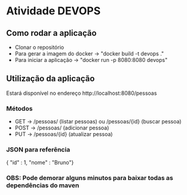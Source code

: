 # Atividade DEVOPS

## Como rodar a aplicação
- Clonar o repositório
- Para gerar a imagem do docker -> "docker build -t devops ."
- Para iniciar a aplicação -> "docker run -p 8080:8080 devops"

## Utilização da aplicação
Estará disponível no endereço http://localhost:8080/pessoas
### Métodos
- GET -> /pessoas/ (listar pessoas) ou /pessoas/{id} (buscar pessoa)
- POST -> /pessoas/ (adicionar pessoa)
- PUT -> /pessoas/{id} (atualizar pessoa)

### JSON para referência
{ "id" : 1, "nome" : "Bruno"}

### OBS: Pode demorar alguns minutos para baixar todas as dependências do maven 
